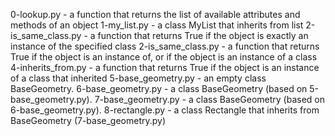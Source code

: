 0-lookup.py - a function that returns the list of available attributes and methods of an object
1-my_list.py - a class MyList that inherits from list
2-is_same_class.py - a function that returns True if the object is exactly an instance of the specified class
2-is_same_class.py - a function that returns True if the object is an instance of, or if the object is an instance of a class
4-inherits_from.py - a function that returns True if the object is an instance of a class that inherited
5-base_geometry.py - an empty class BaseGeometry.
6-base_geometry.py - a class BaseGeometry (based on 5-base_geometry.py).
7-base_geometry.py - a class BaseGeometry (based on 6-base_geometry.py).
8-rectangle.py - a class Rectangle that inherits from BaseGeometry (7-base_geometry.py)
